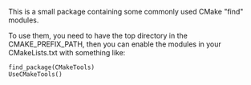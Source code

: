This is a small package containing some commonly used CMake "find" modules.

To use them, you need to have the top directory in the CMAKE_PREFIX_PATH, then
you can enable the modules in your CMakeLists.txt with something like:

    find_package(CMakeTools)
    UseCMakeTools()
